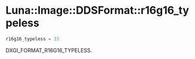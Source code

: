 # Luna::Image::DDSFormat::r16g16_typeless

```c++
r16g16_typeless = 33
```

DXGI_FORMAT_R16G16_TYPELESS. 

